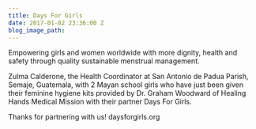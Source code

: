 ```yaml
---
title: Days For Girls
date: 2017-01-02 23:36:00 Z
blog_image_path: 
---
```


Empowering girls and women worldwide with more dignity, health and safety through quality sustainable menstrual management.​

Zulma Calderone, the Health Coordinator at San Antonio de Padua Parish, Semaje, Guatemala, with 2 Mayan school girls who have just been given their feminine hygiene kits provided by Dr. Graham Woodward of Healing Hands Medical Mission with their partner Days For Girls.

Thanks for partnering with us! daysforgirls.org